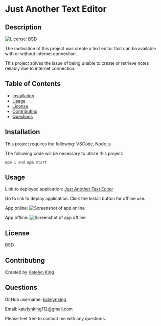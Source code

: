 # Just Another Text Editor

## Description

[![License: BSD](https://img.shields.io/badge/License-BSD-yellow.svg)](https://opensource.org/licenses/BSD)


The motivation of this project was create a text editor that can be available with or without internet connection.

This project solves the issue of being unable to create or retrieve notes reliably due to internet connection.


## Table of Contents
- [Installation](#installation)
- [Usage](#usage)
- [License](#license)
- [Contributing](#contributing)
- [Questions](#questions)

<a name="installation"></a>
## Installation 

This project requires the following: VSCode, Node.js

The following code will be necessary to utilize this project:

``` npm i and npm start ```

<a name="usage"></a>
## Usage 
Link to deployed application: [Just Another Text Editor](link)

Go to link to deploy application. Click the Install button for offline use. 

App online:
![Screenshot of app online](./img/jate-online.png)

App offline:
![Screenshot of app offline](./img/jate-offline.png)

<a name="license"></a>
## License 
BSD

  
  <a name="contributing"></a>
  ## Contributing
  
  Created by [Katelyn King](https://github.com/katelynking)
  
 

  <a name="questions"></a>
  ## Questions
  
  GitHub username: [katelynking](https://github.com/katelynking)
  
  Email: katelynking112@gmail.com
  
  Please feel free to contact me with any questions.
